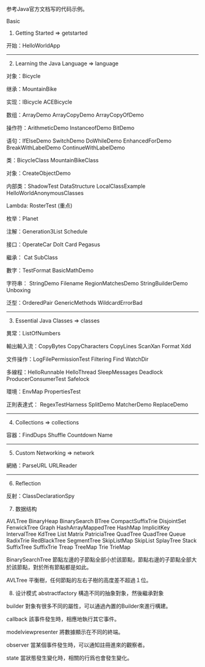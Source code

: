 参考Java官方文档写的代码示例。

Basic
1. Getting Started   => getstarted

开始：HelloWorldApp

<hr>

2. Learning the Java Language => language

对象：Bicycle

继承：MountainBike

实现：IBicycle ACEBicycle

数组：ArrayDemo    ArrayCopyDemo   ArrayCopyOfDemo

操作符：ArithmeticDemo  InstanceofDemo  BitDemo

语句：IfElseDemo   SwitchDemo  DoWhileDemo EnhancedForDemo
BreakWithLabelDemo  ContinueWithLabelDemo

类：BicycleClass  MountainBikeClass

对象：CreateObjectDemo

内部类：ShadowTest  DataStructure   LocalClassExample
HelloWorldAnonymousClasses

Lambda: RosterTest (重点)

枚举：Planet

注解：Generation3List  Schedule

接口：OperateCar   DoIt    Card    Pegasus

繼承： Cat SubClass

數字：TestFormat  BasicMathDemo

字符串： StringDemo Filename    RegionMatchesDemo
StringBuilderDemo   Unboxing

泛型：OrderedPair  GenericMethods  WildcardErrorBad

<hr>

3. Essential Java Classes   => classes

異常：ListOfNumbers

輸出輸入流：CopyBytes CopyCharacters  CopyLines   ScanXan Format Xdd

文件操作：LogFilePermissionTest   Filtering   Find    WatchDir

多線程：HelloRunnable HelloThread SleepMessages  Deadlock
ProducerConsumerTest    Safelock    

環境：EnvMap   PropertiesTest

正則表達式： RegexTestHarness SplitDemo   MatcherDemo ReplaceDemo

<hr>

4. Collections  => collections

容器：FindDups Shuffle     Countdown   Name

<hr>

5. Custom Networking => network

網絡：ParseURL URLReader

<hr>

6. Reflection

反射：ClassDeclarationSpy

7. 数据结构

AVLTree
BinaryHeap
BinarySearch
BTree
CompactSuffixTrie
DisjointSet
FenwickTree
Graph
HashArrayMappedTree
HashMap
ImplicitKey
IntervalTree
KdTree
List
Matrix
PatriciaTree
QuadTree
QuadTree
Queue
RadixTrie
RedBlackTree
SegmentTree
SkipListMap
SkipList
SplayTree
Stack
SuffixTree
SuffixTrie
Treap
TreeMap
Trie
TrieMap


BinarySearchTree
節點左邊的子節點全部小於該節點，節點右邊的子節點全部大於該節點，對於所有節點都是如此。

AVLTree 
平衡樹，任何節點的左右子樹的高度差不超過１位。



8. 设计模式
abstractfactory
構造不同的抽象對象，然後繼承對象

builder
對象有很多不同的屬性，可以通過內置的Builder來進行構建。

callback
該事件發生時，相應地執行其它事件。

modelviewpresenter
將數據顯示在不同的終端。

observer
當某個事件發生時，可以通知註冊進來的觀察者。

state
當狀態發生變化時，相關的行爲也會發生變化。

